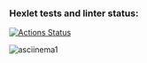 ### Hexlet tests and linter status:
[![Actions Status](https://github.com/gu-rahl/java-project-61/actions/workflows/hexlet-check.yml/badge.svg)](https://github.com/gu-rahl/java-project-61/actions)

![asciinema1](https://asciinema.org/a/6VhKGcevLLtuMcYwV2vhp4dl8)

